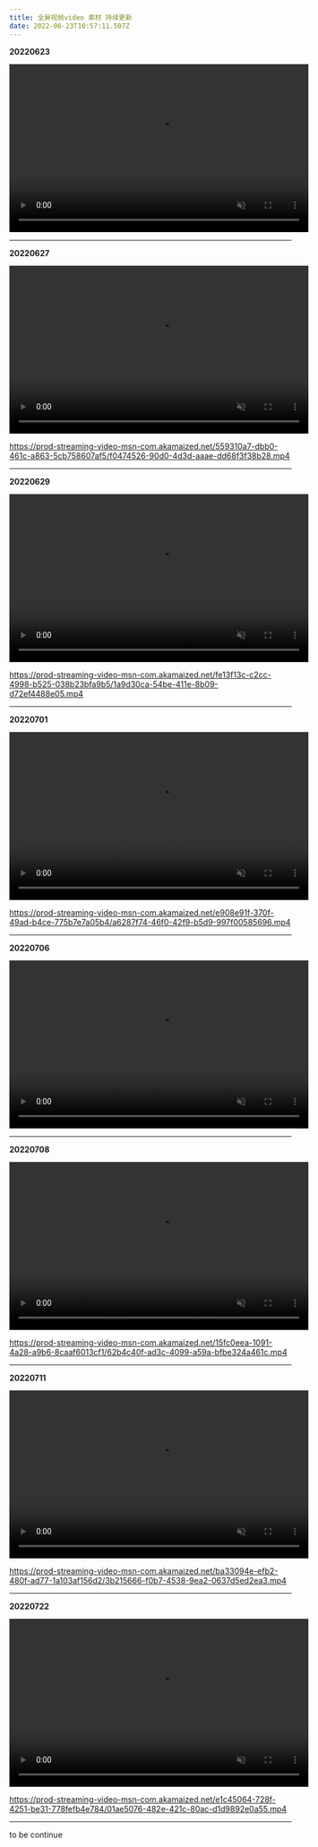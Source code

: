 ```yaml
---
title: 全屏视频video 素材 持续更新
date: 2022-06-23T10:57:11.507Z
---
```

**20220623**

<video width="534" height="300" muted loop="loop" controls>
	<source src="/images/5b67fae0-b0ee-4b37-94aa-0b2ac26385ed.mp4" type="video/mp4"></source>
</video>

- - -

**20220627**

<video width="534" height="300" muted loop="loop" controls>
	<source src="/images/f0474526-90d0-4d3d-aaae-dd68f3f38b28.mp4" type="video/mp4"></source>
</video>

https://prod-streaming-video-msn-com.akamaized.net/559310a7-dbb0-461c-a863-5cb758607af5/f0474526-90d0-4d3d-aaae-dd68f3f38b28.mp4

- - -

**20220629**

<video width="534" height="300" muted loop="loop" controls>
	<source src="/images/日出.mp4" type="video/mp4"></source>
</video>

https://prod-streaming-video-msn-com.akamaized.net/fe13f13c-c2cc-4998-b525-038b23bfa9b5/1a9d30ca-54be-411e-8b09-d72ef4488e05.mp4

- - -

**20220701**

<video width="534" height="300" muted loop="loop" controls>
	<source src="/images/wave.mp4" type="video/mp4"></source>
</video>

https://prod-streaming-video-msn-com.akamaized.net/e908e91f-370f-49ad-b4ce-775b7e7a05b4/a6287f74-46f0-42f9-b5d9-997f00585696.mp4

- - -

**20220706**

<video width="534" height="300" muted loop="loop" controls>
	<source src="/images/星空.mp4" type="video/mp4"></source>
</video>

- - -

**20220708**

<video width="534" height="300" muted loop="loop" controls>
	<source src="/images/fflow.mp4" type="video/mp4"></source>
</video>

https://prod-streaming-video-msn-com.akamaized.net/15fc0eea-1091-4a28-a9b6-8caaf6013cf1/62b4c40f-ad3c-4099-a59a-bfbe324a461c.mp4

- - -

**20220711**

<video width="534" height="300" muted loop="loop" controls>
	<source src="/images/fuji.mp4" type="video/mp4"></source>
</video>

https://prod-streaming-video-msn-com.akamaized.net/ba33094e-efb2-480f-ad77-1a103af156d2/3b215666-f0b7-4538-9ea2-0637d5ed2ea3.mp4

- - -

**20220722**

<video width="534" height="300" muted loop="loop" controls>
	<source src="/images/dam.mp4" type="video/mp4"></source>
</video>

https://prod-streaming-video-msn-com.akamaized.net/e1c45064-728f-4251-be31-778fefb4e784/01ae5076-482e-421c-80ac-d1d9892e0a55.mp4

- - -

to be continue
